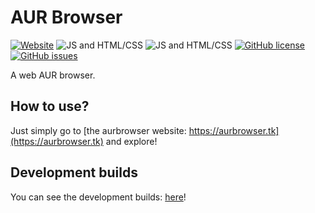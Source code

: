 # AUR Browser

[![Website](https://img.shields.io/badge/website-aurbrowser-9B599A.svg?style=flat-square)](https://aurbrowser.tk/)
![JS and HTML/CSS](https://img.shields.io/badge/language-JS%20and%20HTML%2FCSS-9B599A.svg?style=flat-square)
![JS and HTML/CSS](https://img.shields.io/badge/framework-Vue-brightgreen.svg?style=flat-square)
[![GitHub license](https://img.shields.io/badge/license-MIT-blue.svg?style=flat-square)](https://raw.githubusercontent.com/LambdAurora/aurbrowser/master/LICENSE)
[![GitHub issues](https://img.shields.io/github/issues/LambdAurora/aurbrowser.svg?style=flat-square)](https://github.com/LambdAurora/aurbrowser/issues/)

A web AUR browser.

## How to use?

Just simply go to [the aurbrowser website: https://aurbrowser.tk](https://aurbrowser.tk) and explore!

## Development builds

You can see the development builds: [here](https://dev--aurbrowser.netlify.com/)!